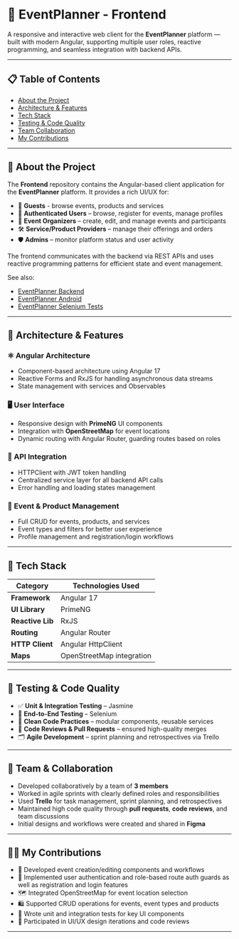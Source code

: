 # 🎨 EventPlanner - Frontend

A responsive and interactive web client for the **EventPlanner** platform — built with modern Angular, supporting multiple user roles, reactive programming, and seamless integration with backend APIs.

---

## 📋 Table of Contents
- [About the Project](#about-the-project)
- [Architecture & Features](#architecture--features)
- [Tech Stack](#tech-stack)
- [Testing & Code Quality](#testing--code-quality)
- [Team Collaboration](#team--collaboration)
- [My Contributions](#my-contributions)

---

<a name="about-the-project"></a>
## 📖 About the Project

The **Frontend** repository contains the Angular-based client application for the **EventPlanner** platform. It provides a rich UI/UX for:
- 👤 **Guests** - browse events, products and services
- 🎫 **Authenticated Users** – browse, register for events, manage profiles  
- 🎤 **Event Organizers** – create, edit, and manage events and participants  
- 🛠️ **Service/Product Providers** – manage their offerings and orders  
- 🛡️ **Admins** – monitor platform status and user activity

The frontend communicates with the backend via REST APIs and uses reactive programming patterns for efficient state and event management.

See also:  
- [EventPlanner Backend](https://github.com/Nikola034/Event-Planner-Backend)  
- [EventPlanner Android](https://github.com/Nikola034/Event-Planner-Android) 
- [EventPlanner Selenium Tests](https://github.com/Nikola034/Event-Planner-Selenium-Tests)

---

<a name="architecture--features"></a>
## 🧱 Architecture & Features

### ⚛️ Angular Architecture
- Component-based architecture using Angular 17  
- Reactive Forms and RxJS for handling asynchronous data streams  
- State management with services and Observables

### 🖥️ User Interface
- Responsive design with **PrimeNG** UI components  
- Integration with **OpenStreetMap** for event locations  
- Dynamic routing with Angular Router, guarding routes based on roles

### 🔗 API Integration
- HTTPClient with JWT token handling  
- Centralized service layer for all backend API calls  
- Error handling and loading states management

### 📅 Event & Product Management
- Full CRUD for events, products, and services  
- Event types and filters for better user experience  
- Profile management and registration/login workflows

---

<a name="tech-stack"></a>
## 🧰 Tech Stack

| Category         | Technologies Used                   |
|------------------|-----------------------------------|
| **Framework**    | Angular 17                        |
| **UI Library**   | PrimeNG                           |
| **Reactive Lib** | RxJS                             |
| **Routing**      | Angular Router                   |
| **HTTP Client**  | Angular HttpClient                |
| **Maps**         | OpenStreetMap integration         |

---

<a name="testing--code-quality"></a>
## 🧪 Testing & Code Quality

- ✅ **Unit & Integration Testing** – Jasmine
- 🚀 **End-to-End Testing** – Selenium 
- 📏 **Clean Code Practices** – modular components, reusable services  
- 🔄 **Code Reviews & Pull Requests** – ensured high-quality merges  
- 🗂️ **Agile Development** – sprint planning and retrospectives via Trello

---

<a name="team--collaboration"></a>
## 🤝 Team & Collaboration

- Developed collaboratively by a team of **3 members**
- Worked in agile sprints with clearly defined roles and responsibilities
- Used **Trello** for task management, sprint planning, and retrospectives
- Maintained high code quality through **pull requests**, **code reviews**, and team discussions
- Initial designs and workflows were created and shared in **Figma**

---

<a name="my-contributions"></a>
## 👨‍💻 My Contributions

- 🎨 Developed event creation/editing components and workflows  
- 🔐 Implemented user authentication and role-based route auth guards as well as registration and login features
- 🗺️ Integrated OpenStreetMap for event location selection  
- 🛍️ Supported CRUD operations for events, event types and products
- 🧪 Wrote unit and integration tests for key UI components  
- 💬 Participated in UI/UX design iterations and code reviews

---
